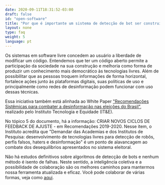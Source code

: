 ```yaml
---
date: 2020-09-11T18:31:52-03:00
draft: false
id: "open-software"
title: "Por que é importante um sistema de detecção de bot ser construído em software livre?"
layout: none
type: faq
weight: 5
language: pt
---
```

Os sistemas em software livre concedem ao usuário a liberdade de modificar um código. Entendemos que ter um código aberto permite a participação da sociedade na sua construção e melhoria como forma de produzir um conhecimento mais democrático às tecnologias livres. Além de possibilitar que as pessoas troquem informações de forma horizontal, fortalece ações junto às plataformas digitais, suas políticas de uso e principalmente como redes de desinformação podem funcionar com uso dessas técnicas.

Essa iniciativa também está alinhada ao White Paper ["Recomendações Sistêmicas para combater a desinformação nas eleições do Brasil"](https://tecnologiaequidade.org.br/projects/desinformacao-em-eleicoes/), realizado pelo Instituto Tecnologia e Equidade (IT&E).

No tópico 5 do documento, há a informação: CRIAR NOVOS CICLOS DE FEEDBACK DE AJUSTE - em Recomendações 2019-2020. Nesse item, o Instituto acredita que "Demandar das Academias e dos Institutos de Pesquisa: desenvolvimento de tecnologias livres para detecção de robôs, perfis falsos, haters e desinformação" é um ponto de alavancagem ao combate dos desequilíbrios apresentados no sistema eleitoral.

Não há estudos definitivos sobre algoritmos de detecção de bots e nenhum método é isento de falhas. Neste sentido, a inteligência coletiva e a possibilidade de colaboração são os melhores caminhos para mantermos nossa ferramenta atualizada e eficaz. Você pode colaborar de várias formas, veja como [aqui](/collaborate).
